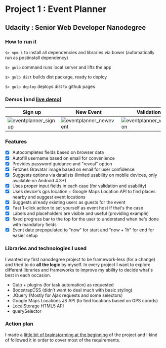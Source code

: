 # Project 1 : Event Planner
## Udacity : Senior Web Developer Nanodegree

### How to run it
`$> npm i` to install all dependencies and libraries via bower (automatically run as postinstall dependency)

`$> gulp` command runs local server and lifts the app

`$> gulp dist` builds dist package, ready to deploy

`$> gulp deploy` deploys dist to github pages

### Demos (and [live demo](sheniff.github.io/Udacity-SWDN-P1-Planner))
| Sign up     | New Event   | Validation  |
|-------------|-------------|-----|
| ![eventplanner_signup](https://cloud.githubusercontent.com/assets/1939291/12692363/d56a9ea0-c6aa-11e5-9147-ee54fc9ddf78.gif) | ![eventplanner_newevent](https://cloud.githubusercontent.com/assets/1939291/12692365/d720d7d2-c6aa-11e5-8cff-ae574047bd2c.gif) | ![eventplanner_validation](https://cloud.githubusercontent.com/assets/1939291/12692366/d8b6c0c0-c6aa-11e5-8138-d8fcba13abbd.gif) |

### Features
* [x] Autocompletes fields based on browser data
* [x] Autofill username based on email for convenience
* [x] Provides password guidance and "reveal" option
* [x] Fetches Gravatar image based on email for user confidence
* [x] Suggests options via datalists (limited usability on mobile devices, only available on Android 4.3+)
* [x] Uses proper input fields in each case (for validation and usability)
* [x] Uses device's gps location + Google Maps Location API to find places nearby and suggest event locations
* [x] Suggests already existing users as guests for the event
* [x] Fast 1-click action to set yourself as event host if that's the case
* [x] Labels and placeholders are visible and useful (providing example)
* [x] fixed progress bar to the top for the user to understand when he's done with mandatory fields
* [x] Event date prepopulated to "now" for start and "now + 1h" for end for easier setup

### Libraries and technologies I used
I wanted my first nanodegree project to be framework-less (for a change) and tried to do **all the logic** by myself. In every project I want to explore different libraries and frameworks to improve my ability to decide what's best in each occasion.
* Gulp + plugins (for task automation) as requested
* BootstrapCSS (didn't want to deal much with basic styling)
* JQuery (Mostly for Ajax requests and some selectors)
* Google Maps Locations JS API (to find locations based on GPS coords)
* LocalStorage HTML5 API
* querySelector

### Action plan
I made a [little bit of brainstorming at the beginning](actionPlan.md) of the project and I kind of followed it in order to cover most of the requirements.

